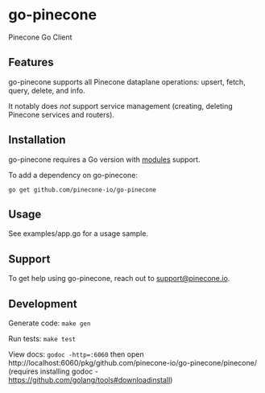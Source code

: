 # go-pinecone
Pinecone Go Client

## Features
go-pinecone supports all Pinecone dataplane operations: upsert, fetch, query, delete, and info.

It notably does *not* support service management (creating, deleting Pinecone services and routers). 

## Installation
go-pinecone requires a Go version with [modules](https://github.com/golang/go/wiki/Modules) support.

To add a dependency on go-pinecone:
```shell
go get github.com/pinecone-io/go-pinecone
```

## Usage
See examples/app.go for a usage sample.

## Support
To get help using go-pinecone, reach out to support@pinecone.io.

## Development
Generate code: `make gen`

Run tests: `make test`

View docs: `godoc -http=:6060` then open http://localhost:6060/pkg/github.com/pinecone-io/go-pinecone/pinecone/ (requires installing godoc - https://github.com/golang/tools#downloadinstall)
